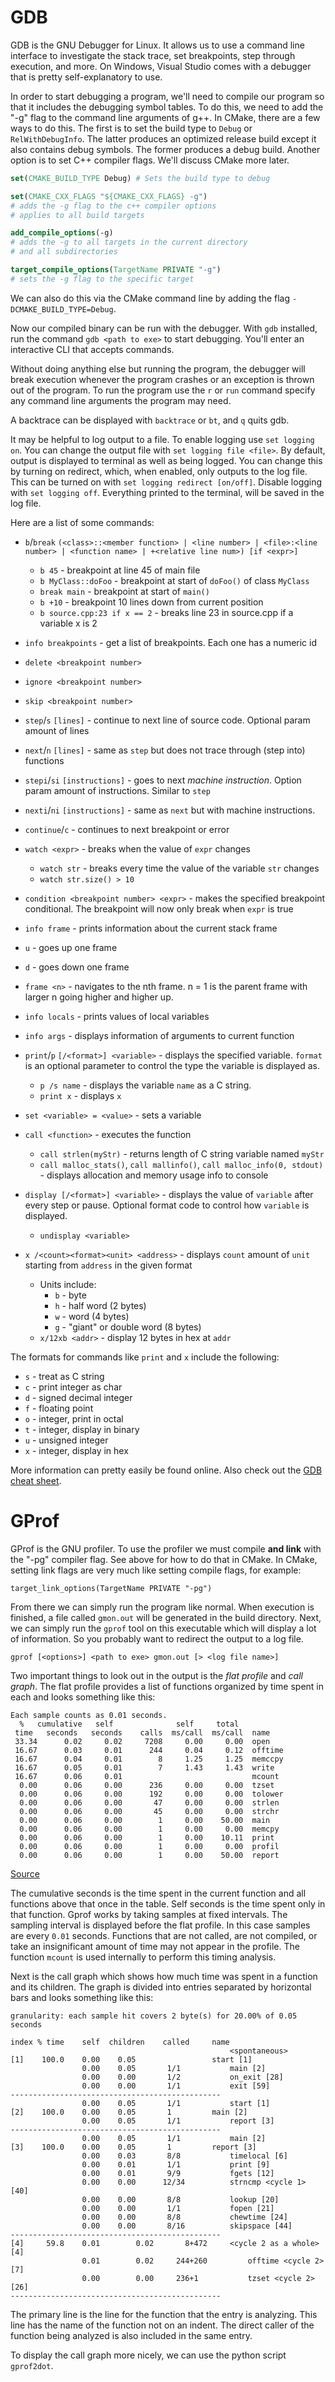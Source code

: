 # GDB

GDB is the GNU Debugger for Linux. It allows us to use a command line interface to investigate the stack trace, set breakpoints, step through execution, and more. 
On Windows, Visual Studio comes with a debugger that is pretty self-explanatory to use.

In order to start debugging a program, we'll need to compile our program so that it includes the debugging symbol tables. 
To do this, we need to add the "-g" flag to the command line arguments of g++. In CMake, there are a few ways to do this. 
The first is to set the build type to `Debug` or `RelWithDebugInfo`. The latter produces an optimized release build except it also contains debug symbols. 
The former produces a debug build. Another option is to set C++ compiler flags. We'll discuss CMake more later.

```CMake
set(CMAKE_BUILD_TYPE Debug) # Sets the build type to debug

set(CMAKE_CXX_FLAGS "${CMAKE_CXX_FLAGS} -g") 
# adds the -g flag to the c++ compiler options
# applies to all build targets

add_compile_options(-g)
# adds the -g to all targets in the current directory
# and all subdirectories

target_compile_options(TargetName PRIVATE "-g")
# sets the -g flag to the specific target
```

We can also do this via the CMake command line by adding the flag `-DCMAKE_BUILD_TYPE=Debug`.

Now our compiled binary can be run with the debugger. With `gdb` installed, run the command `gdb <path to exe>` to start debugging. You'll enter an interactive CLI that accepts commands.

Without doing anything else but running the program, the debugger will break execution whenever the program crashes or an exception is thrown out of the program. To run the program use the `r` or `run` command specify any command line arguments the program may need.

A backtrace can be displayed with `backtrace` or `bt`, and `q` quits gdb.

It may be helpful to log output to a file. To enable logging use `set logging on`. 
You can change the output file with `set logging file <file>`. 
By default, output is displayed to terminal as well as being logged. 
You can change this by turning on redirect, which, when enabled, only outputs to the log file. This can be turned on with `set logging redirect [on/off]`. 
Disable logging with `set logging off`. Everything printed to the terminal, will be saved in the log file.

Here are a list of some commands:
* `b`/`break` `(<class>::<member function> | <line number> | <file>:<line number> | <function name> | +<relative line num>) [if <expr>]`
    * `b 45` - breakpoint at line 45 of main file
    * `b MyClass::doFoo` - breakpoint at start of `doFoo()` of class `MyClass`
    * `break main` - breakpoint at start of `main()`
    * `b +10` - breakpoint 10 lines down from current position
    * `b source.cpp:23 if x == 2` - breaks line 23 in source.cpp if a variable x is 2
* `info breakpoints` - get a list of breakpoints. Each one has a numeric id
* `delete <breakpoint number>`
* `ignore <breakpoint number>`
* `skip <breakpoint number>`
* `step`/`s` `[lines]` - continue to next line of source code. Optional param amount of lines 
* `next`/`n` `[lines]` - same as `step` but does not trace through (step into) functions
* `stepi`/`si` `[instructions]` - goes to next *machine instruction*. Option param amount of instructions. Similar to `step`
* `nexti`/`ni` `[instructions]` - same as `next` but with machine instructions.
* `continue`/`c` - continues to next breakpoint or error
* `watch <expr>` - breaks when the value of `expr` changes
    * `watch str` - breaks every time the value of the variable `str` changes
    * `watch str.size() > 10`
* `condition <breakpoint number> <expr>` - makes the specified breakpoint conditional. The breakpoint will now only break when `expr` is true


* `info frame` - prints information about the current stack frame
* `u` - goes up one frame
* `d` - goes down one frame
* `frame <n>` - navigates to the nth frame. n = 1 is the parent frame with larger n going higher and higher up.
* `info locals` - prints values of local variables
* `info args` - displays information of arguments to current function

* `print`/`p` `[/<format>] <variable>` - displays the specified variable. `format` is an optional parameter to control the type the variable is displayed as. 
    * `p /s name` - displays the variable `name` as a C string.
    * `print x` - displays `x`
* `set <variable> = <value>` - sets a variable
* `call <function>` - executes the function
    * `call strlen(myStr)` - returns length of C string variable named `myStr`
    * `call malloc_stats()`, `call mallinfo()`, `call malloc_info(0, stdout)` - displays allocation and memory usage info to console
* `display [/<format>] <variable>` - displays the value of `variable` after every step or pause. Optional format code to control how `variable` is displayed.
    * `undisplay <variable>`
* `x /<count><format><unit> <address>` - displays `count` amount of `unit` starting from `address` in the given format
    * Units include:
        * `b` - byte
        * `h` - half word (2 bytes)
        * `w` - word (4 bytes)
        * `g` - "giant" or double word (8 bytes)
    * `x/12xb <addr>` - display 12 bytes in hex at `addr`


The formats for commands like `print` and `x` include the following:
* `s` - treat as C string
* `c` - print integer as char
* `d` - signed decimal integer
* `f` - floating point
* `o` - integer, print in octal
* `t` - integer, display in binary
* `u` - unsigned integer
* `x` - integer, display in hex

More information can pretty easily be found online. Also check out the [GDB cheat sheet](https://darkdust.net/files/GDB%20Cheat%20Sheet.pdf).

# GProf

GProf is the GNU profiler. To use the profiler we must compile **and link** with the "-pg" compiler flag. See above for how to do that in CMake. 
In CMake, setting link flags are very much like setting compile flags, for example:

```
target_link_options(TargetName PRIVATE "-pg")
```
From there we can simply run the program like normal. When execution is finished, a file called `gmon.out` will be generated in the build directory. 
Next, we can simply run the `gprof` tool on this executable which will display a lot of information. So you probably want to redirect the output to a log file.

```
gprof [<options>] <path to exe> gmon.out [> <log file name>]
```

Two important things to look out in the output is the *flat profile* and *call graph*. The flat profile provides a list of functions organized by time spent in each and looks something like this:
```
Each sample counts as 0.01 seconds.
  %   cumulative   self              self     total           
 time   seconds   seconds    calls  ms/call  ms/call  name    
 33.34      0.02     0.02     7208     0.00     0.00  open
 16.67      0.03     0.01      244     0.04     0.12  offtime
 16.67      0.04     0.01        8     1.25     1.25  memccpy
 16.67      0.05     0.01        7     1.43     1.43  write
 16.67      0.06     0.01                             mcount
  0.00      0.06     0.00      236     0.00     0.00  tzset
  0.00      0.06     0.00      192     0.00     0.00  tolower
  0.00      0.06     0.00       47     0.00     0.00  strlen
  0.00      0.06     0.00       45     0.00     0.00  strchr
  0.00      0.06     0.00        1     0.00    50.00  main
  0.00      0.06     0.00        1     0.00     0.00  memcpy
  0.00      0.06     0.00        1     0.00    10.11  print
  0.00      0.06     0.00        1     0.00     0.00  profil
  0.00      0.06     0.00        1     0.00    50.00  report
```
[Source](https://ftp.gnu.org/old-gnu/Manuals/gprof-2.9.1/html_chapter/gprof_5.html#SEC11)

The cumulative seconds is the time spent in the current function and all functions above that once in the table. Self seconds is the time spent only in that function. 
Gprof works by taking samples at fixed intervals. The sampling interval is displayed before the flat profile. In this case samples are every `0.01` seconds. 
Functions that are not called, are not compiled, or take an insignificant amount of time may not appear in the profile. The function `mcount` is used internally to perform this timing analysis.

Next is the call graph which shows how much time was spent in a function and its children. The graph is divided into entries separated by horizontal bars and looks something like this:
```
granularity: each sample hit covers 2 byte(s) for 20.00% of 0.05 seconds

index % time    self  children    called     name
                                                 <spontaneous>
[1]    100.0    0.00    0.05                 start [1]
                0.00    0.05       1/1           main [2]
                0.00    0.00       1/2           on_exit [28]
                0.00    0.00       1/1           exit [59]
-----------------------------------------------
                0.00    0.05       1/1           start [1]
[2]    100.0    0.00    0.05       1         main [2]
                0.00    0.05       1/1           report [3]
-----------------------------------------------
                0.00    0.05       1/1           main [2]
[3]    100.0    0.00    0.05       1         report [3]
                0.00    0.03       8/8           timelocal [6]
                0.00    0.01       1/1           print [9]
                0.00    0.01       9/9           fgets [12]
                0.00    0.00      12/34          strncmp <cycle 1> [40]
                0.00    0.00       8/8           lookup [20]
                0.00    0.00       1/1           fopen [21]
                0.00    0.00       8/8           chewtime [24]
                0.00    0.00       8/16          skipspace [44]
-----------------------------------------------
[4]     59.8    0.01        0.02       8+472     <cycle 2 as a whole>	[4]
                0.01        0.02     244+260         offtime <cycle 2> [7]
                0.00        0.00     236+1           tzset <cycle 2> [26]
-----------------------------------------------
```

The primary line is the line for the function that the entry is analyzing. 
This line has the name of the function not on an indent. The direct caller of the function being analyzed is also included in the same entry.

To display the call graph more nicely, we can use the python script `gprof2dot`.

